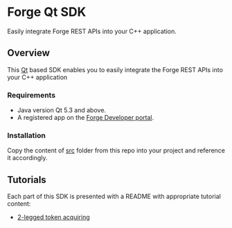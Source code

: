 # Forge Qt SDK

Easily integrate Forge REST APIs into your C++ application.

## Overview

This [Qt](https://www.qt.io//) based SDK enables you to easily integrate
the Forge REST APIs into your C++ application
<!--, including <a
href="https://developer.autodesk.com/en/docs/oauth/v2/overview/"
target="_blank">OAuth</a>, <a
href="https://developer.autodesk.com/en/docs/data/v2/overview/"
target="_blank">Data Management</a>, <a
href="https://developer.autodesk.com/en/docs/model-derivative/v2/overview/"
target="_blank">Model Derivative</a>, and <a
href="https://developer.autodesk.com/en/docs/design-automation/v2/overview/"
target="_blank">Design Automation</a>.
-->
### Requirements

* Java version Qt 5.3 and above.
* A registered app on the <a
  href="https://developer.autodesk.com/myapps" target="_blank">Forge
  Developer portal</a>.

### Installation

Copy the content of [src](./src) folder from this repo into your project
 and reference it accordingly.

## Tutorials

Each part of this SDK is presented with a README with appropriate
 tutorial content:

 - [2-legged token acquiring](samples)

